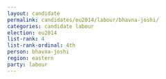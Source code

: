 ```yaml
---
layout: candidate
permalink: candidates/eu2014/labour/bhavna-joshi/
categories: candidate labour
election: eu2014
list-rank: 4
list-rank-ordinal: 4th
person: bhavna-joshi
region: eastern
party: labour
---
```

